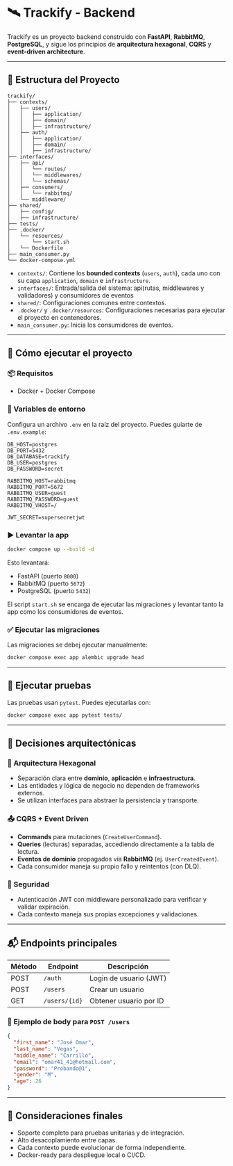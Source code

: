 # 🛰️ Trackify - Backend

Trackify es un proyecto backend construido con **FastAPI**, **RabbitMQ**, **PostgreSQL**, y sigue los principios de **arquitectura hexagonal**, **CQRS** y **event-driven architecture**.

---

## 📁 Estructura del Proyecto

```
trackify/
├── contexts/
│   ├── users/
│   │   ├── application/
│   │   ├── domain/
│   │   ├── infrastructure/
│   ├── auth/
│   │   ├── application/
│   │   ├── domain/
│   │   ├── infrastructure/
├── interfaces/
│   ├── api/
│   │   └── routes/
│   │   └── middlewares/
│   │   └── schemas/
│   ├── consumers/
│   │   └── rabbitmq/
│   └── middleware/
├── shared/
│   ├── config/
│   ├── infrastructure/
├── tests/
├── .docker/
│   └── resources/
│       └── start.sh
│   └── Dockerfile
├── main_consumer.py
└── docker-compose.yml
```

- `contexts/`: Contiene los **bounded contexts** (`users`, `auth`), cada uno con su capa `application`, `domain` e `infrastructure`.
- `interfaces/`: Entrada/salida del sistema: api(rutas, middlewares y validadores) y consumidores de eventos
- `shared/`: Configuraciones comunes entre contextos.
- `.docker/` y `.docker/resources`: Configuraciones necesarias para ejecutar el proyecto en contenedores.
- `main_consumer.py`: Inicia los consumidores de eventos.

---

## 🚀 Cómo ejecutar el proyecto

### 📦 Requisitos

- Docker + Docker Compose

### 🔧 Variables de entorno

Configura un archivo `.env` en la raíz del proyecto. Puedes guiarte de `.env.example`:

```env
DB_HOST=postgres
DB_PORT=5432
DB_DATABASE=trackify
DB_USER=postgres
DB_PASSWORD=secret

RABBITMQ_HOST=rabbitmq
RABBITMQ_PORT=5672
RABBITMQ_USER=guest
RABBITMQ_PASSWORD=guest
RABBITMQ_VHOST=/

JWT_SECRET=supersecretjwt
```

### ▶️ Levantar la app

```bash
docker compose up --build -d
```

Esto levantará:

- FastAPI (puerto `8000`)
- RabbitMQ (puerto `5672`)
- PostgreSQL (puerto `5432`)

El script `start.sh` se encarga de ejecutar las migraciones y levantar tanto la app como los consumidores de eventos.

### ✅ Ejecutar las migraciones

Las migraciones se debej ejecutar manualmente:

```bash
docker compose exec app alembic upgrade head
```

---

## 🧪 Ejecutar pruebas

Las pruebas usan `pytest`. Puedes ejecutarlas con:

```bash
docker compose exec app pytest tests/
```

---

## 🧱 Decisiones arquitectónicas

### 🔄 Arquitectura Hexagonal

- Separación clara entre **dominio**, **aplicación** e **infraestructura**.
- Las entidades y lógica de negocio no dependen de frameworks externos.
- Se utilizan interfaces para abstraer la persistencia y transporte.

### 📤 CQRS + Event Driven

- **Commands** para mutaciones (`CreateUserCommand`).
- **Queries** (lecturas) separadas, accediendo directamente a la tabla de lectura.
- **Eventos de dominio** propagados vía **RabbitMQ** (ej. `UserCreatedEvent`).
- Cada consumidor maneja su propio fallo y reintentos (con DLQ).

### 🔐 Seguridad

- Autenticación JWT con middleware personalizado para verificar y validar expiración.
- Cada contexto maneja sus propias excepciones y validaciones.

---

## 📬 Endpoints principales

| Método | Endpoint      | Descripción            |
| ------ | ------------- | ---------------------- |
| POST   | `/auth`       | Login de usuario (JWT) |
| POST   | `/users`      | Crear un usuario       |
| GET    | `/users/{id}` | Obtener usuario por ID |

### 📝 Ejemplo de body para `POST /users`

```json
{
  "first_name": "José Omar",
  "last_name": "Vegas",
  "middle_name": "Carrillo",
  "email": "omar41_41@hotmail.com",
  "password": "Probando@1",
  "gender": "M",
  "age": 26
}
```

---

## 🧠 Consideraciones finales

- Soporte completo para pruebas unitarias y de integración.
- Alto desacoplamiento entre capas.
- Cada contexto puede evolucionar de forma independiente.
- Docker-ready para despliegue local o CI/CD.
